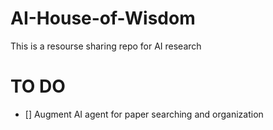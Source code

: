 # AI-House-of-Wisdom

This is a resourse sharing repo for AI research
 
# TO DO
- [] Augment AI agent for paper searching and organization
